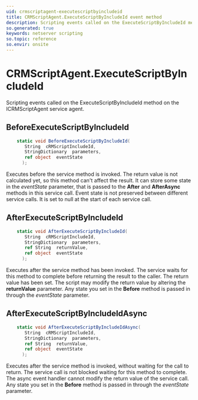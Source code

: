 ```yaml
---
uid: crmscriptagent-executescriptbyincludeid
title: CRMScriptAgent.ExecuteScriptByIncludeId event method
description: Scripting events called on the ExecuteScriptByIncludeId method on the CRMScriptAgent service agent.
so.generated: true
keywords: netserver scripting
so.topic: reference
so.envir: onsite
---
```

# CRMScriptAgent.ExecuteScriptByIncludeId

Scripting events called on the <see cref='M:ICRMScriptAgent.ExecuteScriptByIncludeId'>ExecuteScriptByIncludeId</see> method on the <see cref='ICRMScriptAgent'>ICRMScriptAgent</see>  service agent.

## BeforeExecuteScriptByIncludeId
```cs
    static void BeforeExecuteScriptByIncludeId(
       String  cRMScriptIncludeId,
       StringDictionary  parameters,
       ref object  eventState
      );
```
Executes before the service method is invoked.
The return value is not calculated yet, so this method can't affect the result.
It can store some state in the *eventState* parameter, that is passed to the **After** and **AfterAsync** methods in this service call.
Event state is not preserved between different service calls. It is set to null at the start of each service call.
## AfterExecuteScriptByIncludeId
```cs
    static void AfterExecuteScriptByIncludeId(
       String  cRMScriptIncludeId,
       StringDictionary  parameters,
       ref String  returnValue,
       ref object  eventState
      );
```
Executes after the service method has been invoked. The service waits for this method to complete before returning the result to the caller.
The return value has been set. The script may modify the return value by altering the **returnValue** parameter.
Any state you set in the **Before** method is passed in through the *eventState* parameter.
## AfterExecuteScriptByIncludeIdAsync
```cs
    static void AfterExecuteScriptByIncludeIdAsync(
       String  cRMScriptIncludeId,
       StringDictionary  parameters,
       ref String  returnValue,
       ref object  eventState
      );
```
Executes after the service method is invoked, without waiting for the call to return.
The service call is not blocked waiting for this method to complete.
The async event handler cannot modify the return value of the service call.
Any state you set in the **Before** method is passed in through the *eventState* parameter.

